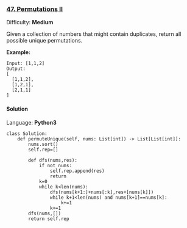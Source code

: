 ### [47\. Permutations II](https://leetcode.com/problems/permutations-ii/)

Difficulty: **Medium**


Given a collection of numbers that might contain duplicates, return all possible unique permutations.

**Example:**

```
Input: [1,1,2]
Output:
[
  [1,1,2],
  [1,2,1],
  [2,1,1]
]
```


#### Solution

Language: **Python3**

```python3
class Solution:
    def permuteUnique(self, nums: List[int]) -> List[List[int]]:
        nums.sort()
        self.rep=[]
        
        def dfs(nums,res):
            if not nums:
                self.rep.append(res)
                return
            k=0
            while k<len(nums):
                dfs(nums[k+1:]+nums[:k],res+[nums[k]])
                while k+1<len(nums) and nums[k+1]==nums[k]:
                    k+=1
                k+=1
        dfs(nums,[])
        return self.rep
```